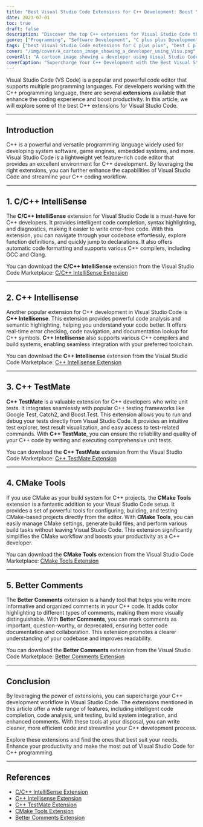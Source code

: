 ```yaml
---
title: "Best Visual Studio Code Extensions for C++ Development: Boost Your Productivity!"
date: 2023-07-01
toc: true
draft: false
description: "Discover the top C++ extensions for Visual Studio Code that will enhance your coding experience and boost productivity."
genre: ["Programming", "Software Development", "C plus plus Development", "Visual Studio Code", "Code Editors", "Productivity", "Development Tools", "IDE", "Code Optimization", "Code Efficiency"]
tags: ["best Visual Studio Code extensions for C plus plus", "best C plus plus extensions for Visual Studio Code", "C plus plus Intellisense", "C plus plus TestMate", "CMake Tools", "Better Comments", "code completion", "code analysis", "unit testing", "build system integration", "comments organization", "code productivity", "C plus plus programming", "code editor", "code development", "code optimization", "coding workflow", "developer tools", "C plus plus development tools", "C plus plus IDE", "C plus plus code editor", "C plus plus productivity tools", "C plus plus programming efficiency", "code collaboration", "code documentation"]
cover: "/img/cover/A_cartoon_image_showing_a_developer_using_Visu.png"
coverAlt: "A cartoon image showing a developer using Visual Studio Code with C++ code on the screen."
coverCaption: "Supercharge Your C++ Development with the Best Visual Studio Code Extensions!"
---
```


Visual Studio Code (VS Code) is a popular and powerful code editor that supports multiple programming languages. For developers working with the C++ programming language, there are several **extensions** available that enhance the coding experience and boost productivity. In this article, we will explore some of the best C++ extensions for Visual Studio Code.

______

## Introduction

C++ is a powerful and versatile programming language widely used for developing system software, game engines, embedded systems, and more. Visual Studio Code is a lightweight yet feature-rich code editor that provides an excellent environment for C++ development. By leveraging the right extensions, you can further enhance the capabilities of Visual Studio Code and streamline your C++ coding workflow.

______

## 1. C/C++ IntelliSense

The **C/C++ IntelliSense** extension for Visual Studio Code is a must-have for C++ developers. It provides intelligent code completion, syntax highlighting, and diagnostics, making it easier to write error-free code. With this extension, you can navigate through your codebase effortlessly, explore function definitions, and quickly jump to declarations. It also offers automatic code formatting and supports various C++ compilers, including GCC and Clang.

You can download the **C/C++ IntelliSense** extension from the Visual Studio Code Marketplace: [C/C++ IntelliSense Extension](https://marketplace.visualstudio.com/items?itemName=ms-vscode.cpptools)

______

## 2. C++ Intellisense

Another popular extension for C++ development in Visual Studio Code is **C++ Intellisense**. This extension provides powerful code analysis and semantic highlighting, helping you understand your code better. It offers real-time error checking, code navigation, and documentation lookup for C++ symbols. **C++ Intellisense** also supports various C++ compilers and build systems, enabling seamless integration with your preferred toolchain.

You can download the **C++ Intellisense** extension from the Visual Studio Code Marketplace: [C++ Intellisense Extension](https://marketplace.visualstudio.com/items?itemName=austin.code-gnu-global)

______

## 3. C++ TestMate

**C++ TestMate** is a valuable extension for C++ developers who write unit tests. It integrates seamlessly with popular C++ testing frameworks like Google Test, Catch2, and Boost.Test. This extension allows you to run and debug your tests directly from Visual Studio Code. It provides an intuitive test explorer, test result visualization, and easy access to test-related commands. With **C++ TestMate**, you can ensure the reliability and quality of your C++ code by writing and executing comprehensive unit tests.

You can download the **C++ TestMate** extension from the Visual Studio Code Marketplace: [C++ TestMate Extension](https://marketplace.visualstudio.com/items?itemName=matepek.vscode-catch2-test-adapter)

______

## 4. CMake Tools

If you use CMake as your build system for C++ projects, the **CMake Tools** extension is a fantastic addition to your Visual Studio Code setup. It provides a set of powerful tools for configuring, building, and testing CMake-based projects directly from the editor. With **CMake Tools**, you can easily manage CMake settings, generate build files, and perform various build tasks without leaving Visual Studio Code. This extension significantly simplifies the CMake workflow and boosts your productivity as a C++ developer.

You can download the **CMake Tools** extension from the Visual Studio Code Marketplace: [CMake Tools Extension](https://marketplace.visualstudio.com/items?itemName=ms-vscode.cmake-tools)

______

## 5. Better Comments

The **Better Comments** extension is a handy tool that helps you write more informative and organized comments in your C++ code. It adds color highlighting to different types of comments, making them more visually distinguishable. With **Better Comments**, you can mark comments as important, question-worthy, or deprecated, ensuring better code documentation and collaboration. This extension promotes a clearer understanding of your codebase and improves readability.

You can download the **Better Comments** extension from the Visual Studio Code Marketplace: [Better Comments Extension](https://marketplace.visualstudio.com/items?itemName=aaron-bond.better-comments)

______

## Conclusion

By leveraging the power of extensions, you can supercharge your C++ development workflow in Visual Studio Code. The extensions mentioned in this article offer a wide range of features, including intelligent code completion, code analysis, unit testing, build system integration, and enhanced comments. With these tools at your disposal, you can write cleaner, more efficient code and streamline your C++ development process.

Explore these extensions and find the ones that best suit your needs. Enhance your productivity and make the most out of Visual Studio Code for C++ programming.

______

## References

- [C/C++ IntelliSense Extension](https://marketplace.visualstudio.com/items?itemName=ms-vscode.cpptools)
- [C++ Intellisense Extension](https://marketplace.visualstudio.com/items?itemName=austin.code-gnu-global)
- [C++ TestMate Extension](https://marketplace.visualstudio.com/items?itemName=matepek.vscode-catch2-test-adapter)
- [CMake Tools Extension](https://marketplace.visualstudio.com/items?itemName=ms-vscode.cmake-tools)
- [Better Comments Extension](https://marketplace.visualstudio.com/items?itemName=aaron-bond.better-comments)
